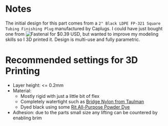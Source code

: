 # Notes
The initial design for this part comes from a `2" Black LDPE FP-321 Square Tubing Finishing Plug` manufactured by Caplugs. I could have just bought one from ![Fastenal for $0.39 USD](https://www.fastenal.com/products/details/11130986), but wanted to improve my modeling skills so I 3D printed it. Design is multi-use and fully parametric.

# Recommended settings for 3D Printing
- Layer height: <= 0.2mm
- Material:
  - Mostly rigid with just a little bit of flex
  - Completely watertight such as [Bridge Nylon from Taulman](https://taulman3d.com/bridge-nylon.html)
  - Dyed black using some [Rit All-Purpose Powder Dye](https://www.ritdye.com/color-library/core-colors/)
- Adhesion: due to the parts small size any lifting can be countered by enabling brim
